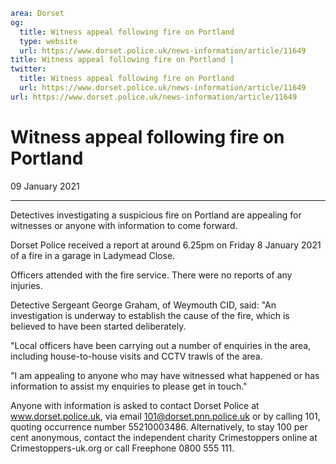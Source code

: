 ```yaml
area: Dorset
og:
  title: Witness appeal following fire on Portland
  type: website
  url: https://www.dorset.police.uk/news-information/article/11649
title: Witness appeal following fire on Portland |
twitter:
  title: Witness appeal following fire on Portland
  url: https://www.dorset.police.uk/news-information/article/11649
url: https://www.dorset.police.uk/news-information/article/11649
```

# Witness appeal following fire on Portland

09 January 2021

* * *

Detectives investigating a suspicious fire on Portland are appealing for witnesses or anyone with information to come forward.

Dorset Police received a report at around 6.25pm on Friday 8 January 2021 of a fire in a garage in Ladymead Close.

Officers attended with the fire service. There were no reports of any injuries.

Detective Sergeant George Graham, of Weymouth CID, said: "An investigation is underway to establish the cause of the fire, which is believed to have been started deliberately.

"Local officers have been carrying out a number of enquiries in the area, including house-to-house visits and CCTV trawls of the area.

"I am appealing to anyone who may have witnessed what happened or has information to assist my enquiries to please get in touch."

Anyone with information is asked to contact Dorset Police at www.dorset.police.uk, via email 101@dorset.pnn.police.uk or by calling 101, quoting occurrence number 55210003486. Alternatively, to stay 100 per cent anonymous, contact the independent charity Crimestoppers online at Crimestoppers-uk.org or call Freephone 0800 555 111.

